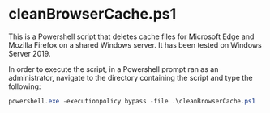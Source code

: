 # cleanBrowserCache.ps1

This is a Powershell script that deletes cache files for Microsoft Edge and Mozilla Firefox on a shared Windows server. It has been tested on Windows Server 2019.

In order to execute the script, in a Powershell prompt ran as an administrator, navigate to the directory containing the script and type the following:

```powershell
powershell.exe -executionpolicy bypass -file .\cleanBrowserCache.ps1
```
